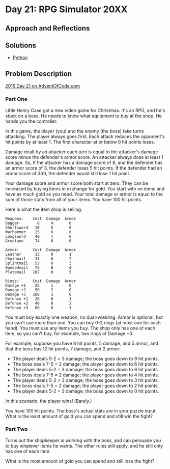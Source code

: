 # Day 21: RPG Simulator 20XX

## Approach and Reflections

## Solutions

- [Python](../python2015/aoc/day21.py)

## Problem Description

[2015 Day 21 on AdventOfCode.com](https://adventofcode.com/2015/day/21)

### Part One

Little Henry Case got a new video game for Christmas. It's an RPG, and he's
stuck on a boss. He needs to know what equipment to buy at the shop. He hands
you the controller.

In this game, the player (you) and the enemy (the boss) take turns attacking.
The player always goes first. Each attack reduces the opponent's hit points by
at least 1. The first character at or below 0 hit points loses.

Damage dealt by an attacker each turn is equal to the attacker's damage score
minus the defender's armor score. An attacker always does at least 1 damage.
So, if the attacker has a damage score of 8, and the defender has an armor
score of 3, the defender loses 5 hit points. If the defender had an armor
score of 300, the defender would still lose 1 hit point.

Your damage score and armor score both start at zero. They can be increased by
buying items in exchange for gold. You start with no items and have as much
gold as you need. Your total damage or armor is equal to the sum of those
stats from all of your items. You have 100 hit points.

Here is what the item shop is selling:

```
Weapons:    Cost  Damage  Armor
Dagger        8     4       0
Shortsword   10     5       0
Warhammer    25     6       0
Longsword    40     7       0
Greataxe     74     8       0

Armor:      Cost  Damage  Armor
Leather      13     0       1
Chainmail    31     0       2
Splintmail   53     0       3
Bandedmail   75     0       4
Platemail   102     0       5

Rings:      Cost  Damage  Armor
Damage +1    25     1       0
Damage +2    50     2       0
Damage +3   100     3       0
Defense +1   20     0       1
Defense +2   40     0       2
Defense +3   80     0       3
```

You must buy exactly one weapon; no dual-wielding. Armor is optional, but you
can't use more than one. You can buy 0-2 rings (at most one for each hand).
You must use any items you buy. The shop only has one of each item, so you
can't buy, for example, two rings of Damage +3.

For example, suppose you have 8 hit points, 5 damage, and 5 armor, and that
the boss has 12 hit points, 7 damage, and 2 armor:

- The player deals 5-2 = 3 damage; the boss goes down to 9 hit points.
- The boss deals 7-5 = 2 damage; the player goes down to 6 hit points.
- The player deals 5-2 = 3 damage; the boss goes down to 6 hit points.
- The boss deals 7-5 = 2 damage; the player goes down to 4 hit points.
- The player deals 5-2 = 3 damage; the boss goes down to 3 hit points.
- The boss deals 7-5 = 2 damage; the player goes down to 2 hit points.
- The player deals 5-2 = 3 damage; the boss goes down to 0 hit points.

In this scenario, the player wins! (Barely.)

You have 100 hit points. The boss's actual stats are in your puzzle input.
What is the least amount of gold you can spend and still win the fight?

### Part Two

Turns out the shopkeeper is working with the boss, and can persuade you to buy
whatever items he wants. The other rules still apply, and he still only has
one of each item.

What is the most amount of gold you can spend and still lose the fight?
